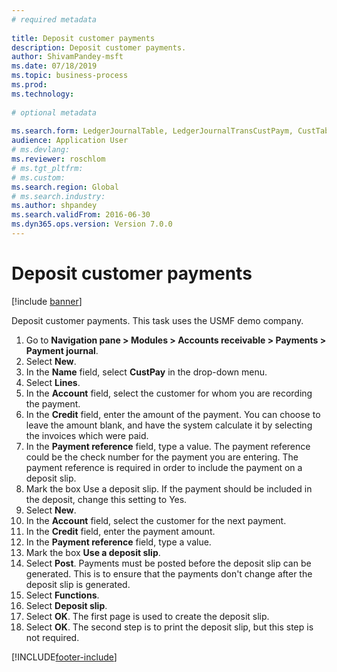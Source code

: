 ```yaml
--- 
# required metadata 
 
title: Deposit customer payments
description: Deposit customer payments. 
author: ShivamPandey-msft
ms.date: 07/18/2019
ms.topic: business-process 
ms.prod:  
ms.technology:  
 
# optional metadata 
 
ms.search.form: LedgerJournalTable, LedgerJournalTransCustPaym, CustTableLookup   
audience: Application User 
# ms.devlang:  
ms.reviewer: roschlom
# ms.tgt_pltfrm:  
# ms.custom:  
ms.search.region: Global
# ms.search.industry: 
ms.author: shpandey
ms.search.validFrom: 2016-06-30 
ms.dyn365.ops.version: Version 7.0.0 
---
```

# Deposit customer payments

[!include [banner](../../includes/banner.md)]

Deposit customer payments. This task uses the USMF demo company.

1. Go to **Navigation pane > Modules > Accounts receivable > Payments > Payment journal**.
2. Select **New**.
3. In the **Name** field, select **CustPay** in the drop-down menu.
4. Select **Lines**.
5. In the **Account** field, select the customer for whom you are recording the payment.
6. In the **Credit** field, enter the amount of the payment. You can choose to leave the amount blank, and have the system calculate it by selecting the invoices which were paid.  
7. In the **Payment reference** field, type a value. The payment reference could be the check number for the payment you are entering. The payment reference is required in order to include the payment on a deposit slip.  
8. Mark the box Use a deposit slip. If the payment should be included in the deposit, change this setting to Yes.  
9. Select **New**.
10. In the **Account** field, select the customer for the next payment.
11. In the **Credit** field, enter the payment amount.
12. In the **Payment reference** field, type a value.
13. Mark the box **Use a deposit slip**.
14. Select **Post**. Payments must be posted before the deposit slip can be generated. This is to ensure that the payments don't change after the deposit slip is generated.  
15. Select **Functions**.
16. Select **Deposit slip**.
17. Select **OK**. The first page is used to create the deposit slip.  
18. Select **OK**. The second step is to print the deposit slip, but this step is not required.  



[!INCLUDE[footer-include](../../../includes/footer-banner.md)]